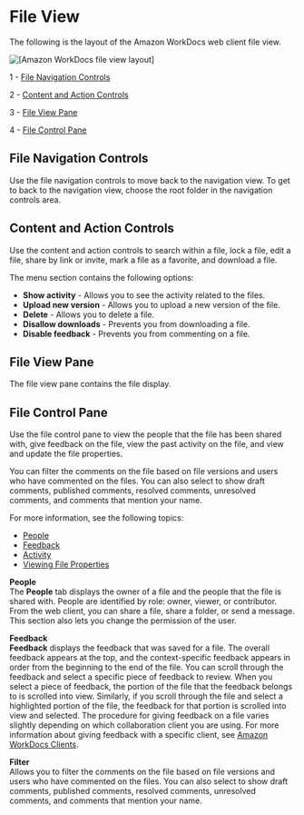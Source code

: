 # File View<a name="web_client_document_view"></a>

The following is the layout of the Amazon WorkDocs web client file view\.

![\[Amazon WorkDocs file view layout\]](http://docs.aws.amazon.com/workdocs/latest/userguide/images/web_file_view.PNG)

1 \- [File Navigation Controls](#web_file_nav_controls)

2 \- [Content and Action Controls](#web_file_content_controls)

3 \- [File View Pane](#web_file_view_pane)

4 \- [File Control Pane](#web_file_control_pane)

## File Navigation Controls<a name="web_file_nav_controls"></a>

Use the file navigation controls to move back to the navigation view\. To get to back to the navigation view, choose the root folder in the navigation controls area\. 

## Content and Action Controls<a name="web_file_content_controls"></a>

Use the content and action controls to search within a file, lock a file, edit a file, share by link or invite, mark a file as a favorite, and download a file\.

The menu section contains the following options:
+ **Show activity** \- Allows you to see the activity related to the files\.
+ **Upload new version** \- Allows you to upload a new version of the file\.
+ **Delete** \- Allows you to delete a file\.
+ **Disallow downloads** \- Prevents you from downloading a file\.
+ **Disable feedback** \- Prevents you from commenting on a file\.

## File View Pane<a name="web_file_view_pane"></a>

The file view pane contains the file display\.

## File Control Pane<a name="web_file_control_pane"></a>

Use the file control pane to view the people that the file has been shared with, give feedback on the file, view the past activity on the file, and view and update the file properties\.

You can filter the comments on the file based on file versions and users who have commented on the files\. You can also select to show draft comments, published comments, resolved comments, unresolved comments, and comments that mention your name\.

For more information, see the following topics:
+ [People](client_help.md#client_people)
+ [Feedback](client_help.md#client_feedback)
+ [Activity](client_help.md#client_activity)
+ [Viewing File Properties](file_props.md)

**People**  
The **People** tab displays the owner of a file and the people that the file is shared with\. People are identified by role: owner, viewer, or contributor\. From the web client, you can share a file, share a folder, or send a message\. This section also lets you change the permission of the user\.

**Feedback**  
**Feedback** displays the feedback that was saved for a file\. The overall feedback appears at the top, and the context\-specific feedback appears in order from the beginning to the end of the file\. You can scroll through the feedback and select a specific piece of feedback to review\. When you select a piece of feedback, the portion of the file that the feedback belongs to is scrolled into view\. Similarly, if you scroll through the file and select a highlighted portion of the file, the feedback for that portion is scrolled into view and selected\. The procedure for giving feedback on a file varies slightly depending on which collaboration client you are using\. For more information about giving feedback with a specific client, see [Amazon WorkDocs Clients](client_help.md)\.

**Filter**  
Allows you to filter the comments on the file based on file versions and users who have commented on the files\. You can also select to show draft comments, published comments, resolved comments, unresolved comments, and comments that mention your name\.